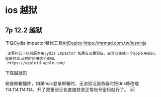 #  ios 越狱
## 7p 12.2 越狱
下载Cydia Impactor替代工具[AltDeploy](https://mrmad.com.tw/altdeploy) https://mrmad.com.tw/iosninja
```
 这里补充下以前版本用Cydia Impactor 如果有双重验证，去官网生成一个app专用密码，就是登录id的时间用这个密码。
 https://appleid.apple.com/
```
下载[越狱包](https://www.abcydia.com/read-16031.html)

 安装邮箱插件，如果mac登录邮箱时，无法验证服务器时把dns修改成114.114.114.114，开了双重验证也直接登录正常账号密码就行了。
 ![](./images/1.png)
